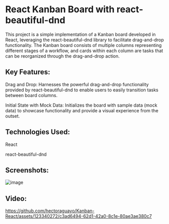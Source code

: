 # React Kanban Board with react-beautiful-dnd

This project is a simple implementation of a Kanban board developed in React, leveraging the react-beautiful-dnd library to facilitate drag-and-drop functionality. The Kanban board consists of multiple columns representing different stages of a workflow, and cards within each column are tasks that can be reorganized through the drag-and-drop action.

## Key Features:

Drag and Drop: Harnesses the powerful drag-and-drop functionality provided by react-beautiful-dnd to enable users to easily transition tasks between board columns.

Initial State with Mock Data: Initializes the board with sample data (mock data) to showcase functionality and provide a visual experience from the outset.

## Technologies Used:

React

react-beautiful-dnd

## Screenshots:
![image](https://github.com/hectoraguayo/Kanban-React/assets/123340272/0d217c69-aada-4ab6-ad76-7cd49e00b1a4)
## Video:
https://github.com/hectoraguayo/Kanban-React/assets/123340272/c3ad6494-62d1-42a0-8c1e-80ae3ae380c7


